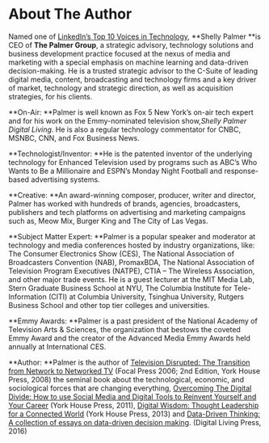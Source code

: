 # About The Author

Named one of [LinkedIn’s Top 10 Voices in Technology](https://www.linkedin.com/pulse/linked-top-voices-2016-10-must-know-writers-greg-leffler), **Shelly Palmer **is CEO of **The Palmer Group**, a strategic advisory, technology solutions and business development practice focused at the nexus of media and marketing with a special emphasis on machine learning and data-driven decision-making. He is a trusted strategic advisor to the C-Suite of leading digital media, content, broadcasting and technology firms and a key driver of market, technology and strategic direction, as well as acquisition strategies, for his clients.

**On-Air: **Palmer is well known as Fox 5 New York’s on-air tech expert and for his work on the Emmy-nominated television show,_Shelly Palmer Digital Living_. He is also a regular technology commentator for CNBC, MSNBC, CNN, and Fox Business News.

**Technologist/Inventor: **He is the patented inventor of the underlying technology for Enhanced Television used by programs such as ABC’s Who Wants to Be a Millionaire and ESPN’s Monday Night Football and response-based advertising systems.

**Creative: **An award-winning composer, producer, writer and director, Palmer has worked with hundreds of brands, agencies, broadcasters, publishers and tech platforms on advertising and marketing campaigns such as, Meow Mix, Burger King and The City of Las Vegas.

**Subject Matter Expert: **Palmer is a popular speaker and moderator at technology and media conferences hosted by industry organizations, like: The Consumer Electronics Show \(CES\), The National Association of Broadcasters Convention \(NAB\), PromaxBDA, The National Association of Television Program Executives \(NATPE\), CTIA – The Wireless Association, and other major trade events. He is a guest lecturer at the MIT Media Lab, Stern Graduate Business School at NYU, The Columbia Institute for Tele-Information \(CITI\) at Columbia University, Tsinghua University, Rutgers Business School and other top tier colleges and universities.

**Emmy Awards: **Palmer is a past president of the National Academy of Television Arts & Sciences, the organization that bestows the coveted Emmy Award and the creator of the Advanced Media Emmy Awards held annually at International CES.

**Author: **Palmer is the author of [Television Disrupted: The Transition from Network to Networked TV](http://www.amazon.com/Shelly-Palmer/e/B001H6GKEG/ref=dp_byline_cont_book_1) \(Focal Press 2006; 2nd Edition, York House Press, 2008\) the seminal book about the technological, economic, and sociological forces that are changing everything, [Overcoming The Digital Divide: How to use Social Media and Digital Tools to Reinvent Yourself and Your Career](http://www.amazon.com/Shelly-Palmer/e/B001H6GKEG/ref=dp_byline_cont_book_1) \(York House Press, 2011\), [Digital Wisdom: Thought Leadership for a Connected World](http://www.amazon.com/Shelly-Palmer/e/B001H6GKEG/ref=dp_byline_cont_book_1) \(York House Press, 2013\) and [Data-Driven Thinking: A collection of essays on data-driven decision making](https://www.amazon.com/Data-Driven-Thinking-collection-data-driven-decision-ebook/dp/B01AUF0IAG?ie=UTF8&ref_=asap_bc). \(Digital Living Press, 2016\)